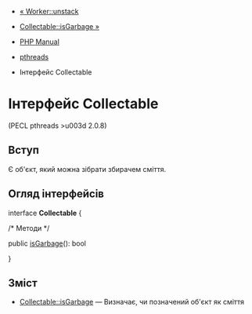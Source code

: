 - [« Worker::unstack](worker.unstack.md)
- [Collectable::isGarbage »](collectable.isgarbage.md)

- [PHP Manual](index.md)
- [pthreads](book.pthreads.md)
- Інтерфейс Collectable

# Інтерфейс Collectable

(PECL pthreads \>u003d 2.0.8)

## Вступ

Є об'єкт, який можна зібрати збирачем сміття.

## Огляд інтерфейсів

interface **Collectable** {

/\* Методи \*/

public [isGarbage](collectable.isgarbage.md)(): bool

}

## Зміст

- [Collectable::isGarbage](collectable.isgarbage.md) — Визначає,
чи позначений об'єкт як сміття
